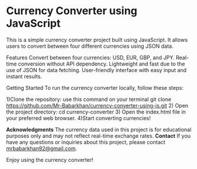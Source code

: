 # Currency Converter using JavaScript
This is a simple currency converter project built using JavaScript. It allows users to convert between four different currencies using JSON data.

Features
Convert between four currencies: USD, EUR, GBP, and JPY.
Real-time conversion without API dependency.
Lightweight and fast due to the use of JSON for data fetching.
User-friendly interface with easy input and instant results.

Getting Started
To run the currency converter locally, follow these steps:

1)Clone the repository:
   use this command on your terminal
   git clone https://github.com/Mr-Babarkhan/currency-converter-using-js.git
2) Open the project directory:
   cd currency-converter
3) Open the index.html file in your preferred web browser.
4)Start converting currencies!

**Acknowledgments**
The currency data used in this project is for educational purposes only and may not reflect real-time exchange rates.
**Contact**
If you have any questions or inquiries about this project, please contact mrbabarkhan92@gmail.com.

Enjoy using the currency converter!
